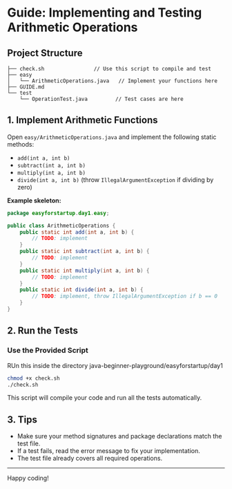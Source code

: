 # Guide: Implementing and Testing Arithmetic Operations

## Project Structure
```
├── check.sh                // Use this script to compile and test
├── easy
│   └── ArithmeticOperations.java   // Implement your functions here
├── GUIDE.md
└── test
    └── OperationTest.java         // Test cases are here
```

## 1. Implement Arithmetic Functions
Open `easy/ArithmeticOperations.java` and implement the following static methods:
- `add(int a, int b)`
- `subtract(int a, int b)`
- `multiply(int a, int b)`
- `divide(int a, int b)` (throw `IllegalArgumentException` if dividing by zero)

**Example skeleton:**
```java
package easyforstartup.day1.easy;

public class ArithmeticOperations {
    public static int add(int a, int b) {
        // TODO: implement
    }
    public static int subtract(int a, int b) {
        // TODO: implement
    }
    public static int multiply(int a, int b) {
        // TODO: implement
    }
    public static int divide(int a, int b) {
        // TODO: implement, throw IllegalArgumentException if b == 0
    }
}
```

## 2. Run the Tests

### Use the Provided Script
RUn this inside the directory java-beginner-playground/easyforstartup/day1
```bash
chmod +x check.sh
./check.sh
```
This script will compile your code and run all the tests automatically.

## 3. Tips
- Make sure your method signatures and package declarations match the test file.
- If a test fails, read the error message to fix your implementation.
- The test file already covers all required operations.

---
Happy coding!
